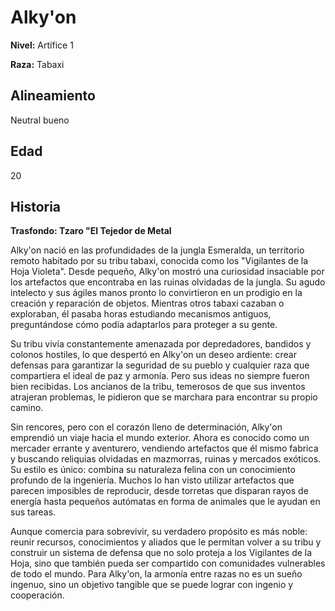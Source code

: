 # Alky'on

**Nivel:** Artífice 1

**Raza:** Tabaxi

## Alineamiento
Neutral bueno

## Edad
20

## Historia
**Trasfondo: Tzaro "El Tejedor de Metal**

Alky'on nació en las profundidades de la jungla Esmeralda, un territorio remoto habitado por su tribu tabaxi, conocida como los "Vigilantes de la Hoja Violeta". Desde pequeño, Alky'on mostró una curiosidad insaciable por los artefactos que encontraba en las ruinas olvidadas de la jungla. Su agudo intelecto y sus ágiles manos pronto lo convirtieron en un prodigio en la creación y reparación de objetos. Mientras otros tabaxi cazaban o exploraban, él pasaba horas estudiando mecanismos antiguos, preguntándose cómo podía adaptarlos para proteger a su gente.  

Su tribu vivía constantemente amenazada por depredadores, bandidos y colonos hostiles, lo que despertó en Alky'on un deseo ardiente: crear defensas para garantizar la seguridad de su pueblo y cualquier raza que compartiera el ideal de paz y armonía. Pero sus ideas no siempre fueron bien recibidas. Los ancianos de la tribu, temerosos de que sus inventos atrajeran problemas, le pidieron que se marchara para encontrar su propio camino.  

Sin rencores, pero con el corazón lleno de determinación, Alky'on emprendió un viaje hacia el mundo exterior. Ahora es conocido como un mercader errante y aventurero, vendiendo artefactos que él mismo fabrica y buscando reliquias olvidadas en mazmorras, ruinas y mercados exóticos. Su estilo es único: combina su naturaleza felina con un conocimiento profundo de la ingeniería. Muchos lo han visto utilizar artefactos que parecen imposibles de reproducir, desde torretas que disparan rayos de energía hasta pequeños autómatas en forma de animales que le ayudan en sus tareas.  

Aunque comercia para sobrevivir, su verdadero propósito es más noble: reunir recursos, conocimientos y aliados que le permitan volver a su tribu y construir un sistema de defensa que no solo proteja a los Vigilantes de la Hoja, sino que también pueda ser compartido con comunidades vulnerables de todo el mundo. Para Alky'on, la armonía entre razas no es un sueño ingenuo, sino un objetivo tangible que se puede lograr con ingenio y cooperación.  


